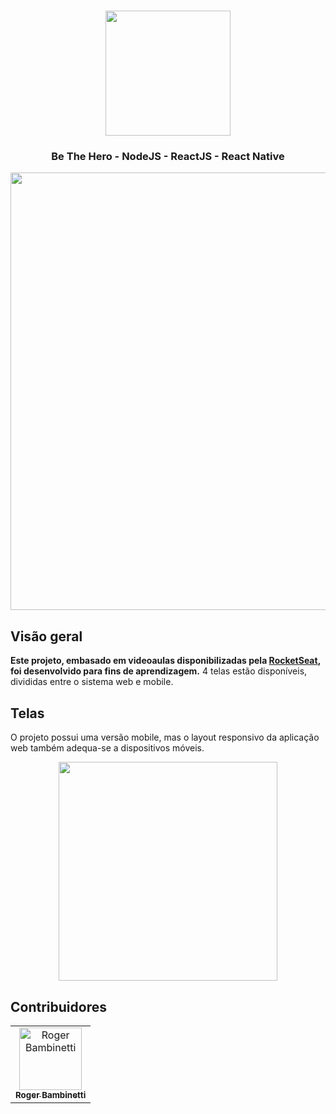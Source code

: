
<h1 align="center">
<img
		width="200"
		src="https://github.com/RogerBambinetti/tindev-nodejs-reactjs-react-native/blob/master/preview/logo.png">
</h1>
<h3 align="center">
	Be The Hero - NodeJS - ReactJS - React Native
</h3>

<p align="center">
<img
		width="700"
		src="https://github.com/RogerBambinetti/tindev-nodejs-reactjs-react-native/blob/master/preview/Screenshot0.png">
</p>

## Visão geral

**Este projeto, embasado em videoaulas disponibilizadas pela [RocketSeat](https://github.com/Rocketseat), foi desenvolvido para fins de aprendizagem.** 4 telas estão disponíveis, divididas entre o sistema web e mobile.

## Telas

O projeto possui uma versão mobile, mas o layout responsivo da aplicação web também adequa-se a dispositivos móveis.

<p align="center">
<img
		width="350"
		src="https://github.com/RogerBambinetti/tindev-nodejs-reactjs-react-native/blob/master/preview/Screenshot3.png">
</p>

## Contribuidores

<table>
  <tr>
<td align="center"><a href="https://github.com/RogerBambinetti"><img src="https://avatars0.githubusercontent.com/u/50684839?s=460&v=4" width="100px;" alt="Roger Bambinetti"/><br /><sub><b>Roger Bambinetti</b></sub></a></td>
  </tr>
</table>
